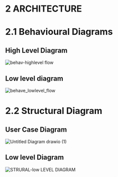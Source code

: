 # **2 ARCHITECTURE**

# 2.1 Behavioural Diagrams

## High Level Diagram
![behav-highlevel flow](https://user-images.githubusercontent.com/99134492/157885602-8ca8eda6-f741-4803-9dbb-6f2a334cf509.png)
## Low level diagram 

![behave_lowlevel_flow](https://user-images.githubusercontent.com/99134492/157887799-9dbe8509-7e6a-4a9b-bc7b-62baa47601f7.png)


# 2.2 Structural Diagram

## User Case Diagram
![Untitled Diagram drawio (1)](https://user-images.githubusercontent.com/99134492/157879413-36f1e38c-b889-4e3a-a589-7c45254f874a.png)


## Low level Diagram

![STRURAL-low LEVEL DIAGRAM](https://user-images.githubusercontent.com/99134492/157897587-dedf5be4-6693-45f5-a7b5-5aac54a0be62.png)
